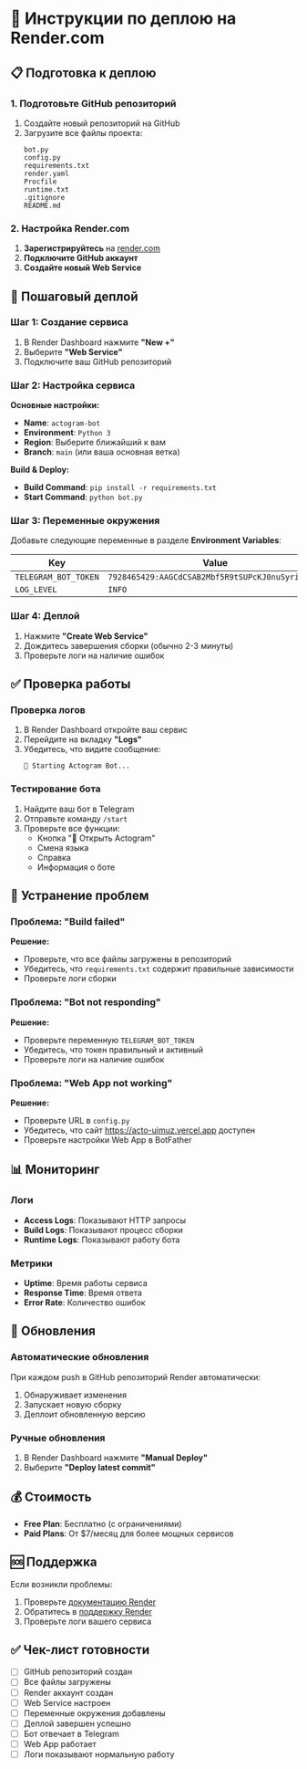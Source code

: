 # 🚀 Инструкции по деплою на Render.com

## 📋 Подготовка к деплою

### 1. Подготовьте GitHub репозиторий

1. Создайте новый репозиторий на GitHub
2. Загрузите все файлы проекта:
   ```
   bot.py
   config.py
   requirements.txt
   render.yaml
   Procfile
   runtime.txt
   .gitignore
   README.md
   ```

### 2. Настройка Render.com

1. **Зарегистрируйтесь** на [render.com](https://render.com)
2. **Подключите GitHub аккаунт**
3. **Создайте новый Web Service**

## 🔧 Пошаговый деплой

### Шаг 1: Создание сервиса

1. В Render Dashboard нажмите **"New +"**
2. Выберите **"Web Service"**
3. Подключите ваш GitHub репозиторий

### Шаг 2: Настройка сервиса

**Основные настройки:**
- **Name**: `actogram-bot`
- **Environment**: `Python 3`
- **Region**: Выберите ближайший к вам
- **Branch**: `main` (или ваша основная ветка)

**Build & Deploy:**
- **Build Command**: `pip install -r requirements.txt`
- **Start Command**: `python bot.py`

### Шаг 3: Переменные окружения

Добавьте следующие переменные в разделе **Environment Variables**:

| Key | Value |
|-----|-------|
| `TELEGRAM_BOT_TOKEN` | `7928465429:AAGCdCSAB2Mbf5R9tSUPcKJ0nuSyri22VHY` |
| `LOG_LEVEL` | `INFO` |

### Шаг 4: Деплой

1. Нажмите **"Create Web Service"**
2. Дождитесь завершения сборки (обычно 2-3 минуты)
3. Проверьте логи на наличие ошибок

## ✅ Проверка работы

### Проверка логов

1. В Render Dashboard откройте ваш сервис
2. Перейдите на вкладку **"Logs"**
3. Убедитесь, что видите сообщение:
   ```
   🚀 Starting Actogram Bot...
   ```

### Тестирование бота

1. Найдите ваш бот в Telegram
2. Отправьте команду `/start`
3. Проверьте все функции:
   - Кнопка "💬 Открыть Actogram"
   - Смена языка
   - Справка
   - Информация о боте

## 🔧 Устранение проблем

### Проблема: "Build failed"

**Решение:**
- Проверьте, что все файлы загружены в репозиторий
- Убедитесь, что `requirements.txt` содержит правильные зависимости
- Проверьте логи сборки

### Проблема: "Bot not responding"

**Решение:**
- Проверьте переменную `TELEGRAM_BOT_TOKEN`
- Убедитесь, что токен правильный и активный
- Проверьте логи на наличие ошибок

### Проблема: "Web App not working"

**Решение:**
- Проверьте URL в `config.py`
- Убедитесь, что сайт https://acto-uimuz.vercel.app доступен
- Проверьте настройки Web App в BotFather

## 📊 Мониторинг

### Логи

- **Access Logs**: Показывают HTTP запросы
- **Build Logs**: Показывают процесс сборки
- **Runtime Logs**: Показывают работу бота

### Метрики

- **Uptime**: Время работы сервиса
- **Response Time**: Время ответа
- **Error Rate**: Количество ошибок

## 🔄 Обновления

### Автоматические обновления

При каждом push в GitHub репозиторий Render автоматически:
1. Обнаруживает изменения
2. Запускает новую сборку
3. Деплоит обновленную версию

### Ручные обновления

1. В Render Dashboard нажмите **"Manual Deploy"**
2. Выберите **"Deploy latest commit"**

## 💰 Стоимость

- **Free Plan**: Бесплатно (с ограничениями)
- **Paid Plans**: От $7/месяц для более мощных сервисов

## 🆘 Поддержка

Если возникли проблемы:
1. Проверьте [документацию Render](https://render.com/docs)
2. Обратитесь в [поддержку Render](https://render.com/support)
3. Проверьте логи вашего сервиса

## ✅ Чек-лист готовности

- [ ] GitHub репозиторий создан
- [ ] Все файлы загружены
- [ ] Render аккаунт создан
- [ ] Web Service настроен
- [ ] Переменные окружения добавлены
- [ ] Деплой завершен успешно
- [ ] Бот отвечает в Telegram
- [ ] Web App работает
- [ ] Логи показывают нормальную работу
